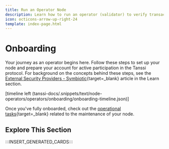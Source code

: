 ```yaml
---
title: Run an Operator Node
description: Learn how to run an operator (validator) to verify transactions across Tanssi-powered networks, providing security and earning rewards for your contribution.
icon: octicons-arrow-up-right-24
template: index-page.html
---
```


# Onboarding

Your journey as an operator begins here. Follow these steps to set up your node and prepare your account for active participation in the Tanssi protocol. For background on the concepts behind these steps, see the [External Security Providers - Symbiotic](/learn/tanssi/external-security-providers/symbiotic/){target=\_blank} article in the Learn section.

[timeline left (tanssi-docs/.snippets/text/node-operators/operators/onboarding/onboarding-timeline.json)]

Once you've fully onboarded, check out the [operational tasks](/node-operators/operators/operational-tasks/){target=\_blank} related to the maintenance of your node.

## Explore This Section

:::INSERT_GENERATED_CARDS:::

